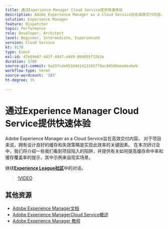 ```yaml
---
title: 通过Experience Manager Cloud Service提供快速体验
description: Adobe Experience Manager as a Cloud Service旨在高效交付内容。 对于项目来说，拥有设计良好的缓存和失效策略是实现此效率的关键因素。 在本次研讨会中，我们将介绍一些我们看到项目陷入的陷阱，并提供有关如何提高缓存命中率和缓存覆盖率的提示，其中示例来自现实场景。
solution: Experience Manager
feature: Dispatcher
topic: Performance
role: Developer, Architect
level: Beginner, Intermediate, Experienced
version: Cloud Service
kt: 9178
type: Event
exl-id: 47e84e07-441f-4947-a9d9-80d055f32b2e
duration: 1780
source-git-commit: 9a297cda953d4414131657f9ac84580aea0eabeb
workflow-type: tm+mt
source-wordcount: '183'
ht-degree: 3%

---
```


# 通过Experience Manager Cloud Service提供快速体验

Adobe Experience Manager as a Cloud Service旨在高效交付内容。 对于项目来说，拥有设计良好的缓存和失效策略是实现此效率的关键因素。 在本次研讨会中，我们将介绍一些我们看到项目陷入的陷阱，并提供有关如何提高缓存命中率和缓存覆盖率的提示，其中示例来自现实场景。

继续&#x200B;**[Experience League社区](https://adobe.ly/3CUkzoB)**&#x200B;中的对话。

>[!VIDEO](https://video.tv.adobe.com/v/337846/?quality=12&learn=on&hidetitle=true)

## 其他资源

- [Adobe Experience Manager文档](https://experienceleague.adobe.com/docs/experience-manager-cloud-service.html)
- [Adobe Experience ManagerCloud Service概述](https://experienceleague.adobe.com/docs/experience-manager-cloud-service/overview/home.html)
- [Adobe Experience Manager 教程](https://experienceleague.adobe.com/docs/experience-manager-tutorials.html)
